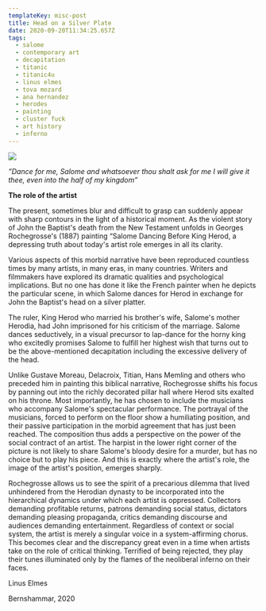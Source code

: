 ```yaml
---
templateKey: misc-post
title: Head on a Silver Plate
date: 2020-09-20T11:34:25.657Z
tags:
  - salome
  - contemporary art
  - decapitation
  - titanic
  - titanic4u
  - linus elmes
  - tova mozard
  - ana hernandez
  - herodes
  - painting
  - cluster fuck
  - art history
  - inferno
---
```

![](/img/salome_img-.jpg)

*”Dance for me, Salome and whatsoever thou shalt ask for me I will give it thee, even into the half of my kingdom”*

**The role of the artist**

The present, sometimes blur and difficult to grasp can suddenly appear with sharp contours in the light of a historical moment. As the violent story of John the Baptist's death from the New Testament unfolds in Georges Rochegrosse's (1887) painting “Salome Dancing Before King Herod, a depressing truth about today's artist role emerges in all its clarity.

Various aspects of this morbid narrative have been reproduced countless times by many artists, in many eras, in many countries. Writers and filmmakers have explored its dramatic qualities and psychological implications. But no one has done it like the French painter when he depicts the particular scene, in which Salome dances for Herod in exchange for John the Baptist's head on a silver platter.

The ruler, King Herod who married his brother's wife, Salome's mother Herodia, had John imprisoned for his criticism of the marriage. Salome dances seductively, in a visual precursor to lap-dance for the horny king who excitedly promises Salome to fulfill her highest wish that turns out to be the above-mentioned decapitation including the excessive delivery of the head.

Unlike Gustave Moreau, Delacroix, Titian, Hans Memling and others who preceded him in painting this biblical narrative, Rochegrosse shifts his focus by panning out into the richly decorated pillar hall where Herod sits exalted on his throne. Most importantly, he has chosen to include the musicians who accompany Salome's spectacular performance.
The portrayal of the musicians, forced to perform on the floor show a humiliating position, and their passive participation in the morbid agreement that has just been reached. The composition thus adds a perspective on the power of the social contract of an artist. The harpist in the lower right corner of the picture is not likely to share Salome's bloody desire for a murder, but has no choice but to play his piece. And this is exactly where the artist's role, the image of the artist's position, emerges sharply.

Rochegrosse allows us to see the spirit of a precarious dilemma that lived unhindered from the Herodian dynasty to be incorporated into the hierarchical dynamics under which each artist is oppressed. Collectors demanding profitable returns, patrons demanding social status, dictators demanding pleasing propaganda, critics demanding discourse and audiences demanding entertainment. Regardless of context or social system, the artist is merely a singular voice in a system-affirming chorus. This becomes clear and the discrepancy great even in a time when artists take on the role of critical thinking. Terrified of being rejected, they play their tunes illuminated only by the flames of the neoliberal inferno on their faces.

Linus Elmes 

Bernshammar, 2020